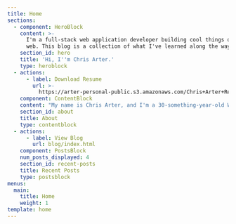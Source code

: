```yaml
---
title: Home
sections:
  - component: HeroBlock
    content: >-
      I'm a full-stack web application developer building cool things on the
      web. This blog is a collection of what I've learned along the way.
    section_id: hero
    title: 'Hi, I''m Chris Arter.'
    type: heroblock
  - actions:
      - label: Download Resume
        url: >-
          https://arter-personal-public.s3.amazonaws.com/Chris+Arter+Resume+2020.pdf
    component: ContentBlock
    content: "My name is Chris Arter, and I'm a 30-something-year-old Web Application Developer from sunny Florida \U0001F334. I (mostly) build with Laravel, VueJS & NodeJS."
    section_id: about
    title: About
    type: contentblock
  - actions:
      - label: View Blog
        url: blog/index.html
    component: PostsBlock
    num_posts_displayed: 4
    section_id: recent-posts
    title: Recent Posts
    type: postsblock
menus:
  main:
    title: Home
    weight: 1
template: home
---
```


